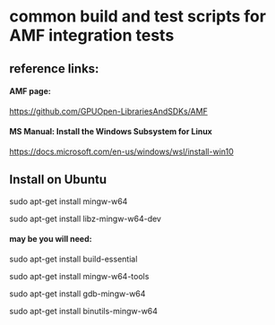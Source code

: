 # common build and test scripts for AMF integration tests

## reference links:

#### AMF page:
https://github.com/GPUOpen-LibrariesAndSDKs/AMF

#### MS Manual: Install the Windows Subsystem for Linux
https://docs.microsoft.com/en-us/windows/wsl/install-win10

## Install on Ubuntu
sudo apt-get install mingw-w64

sudo apt-get install libz-mingw-w64-dev

#### may be you will need:
sudo apt-get install build-essential

sudo apt-get install mingw-w64-tools

sudo apt-get install gdb-mingw-w64

sudo apt-get install binutils-mingw-w64

